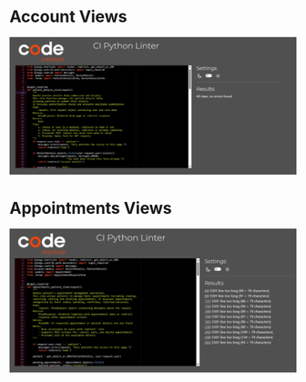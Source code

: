 # Account Views

![Account Views](/docs/validation/python/account-views.pep8.png)

# Appointments Views

![Appointments Views](/docs/validation/python/appointment-views-pep8.png)